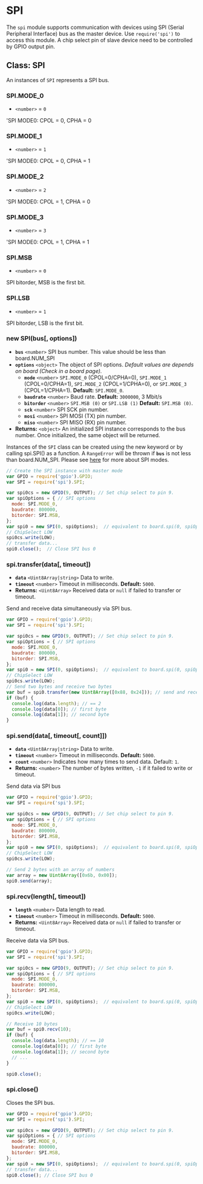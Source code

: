 # SPI

The `spi` module supports communication with devices using SPI \(Serial Peripheral Interface\) bus as the master device. Use `require('spi')` to access this module. A chip select pin of slave device need to be controlled by GPIO output pin.

## Class: SPI

An instances of `SPI` represents a SPI bus.

### SPI.MODE\_0

* `<number>` = `0`

'SPI MODE0: CPOL = 0, CPHA = 0

### SPI.MODE\_1

* `<number>` = `1`

'SPI MODE0: CPOL = 0, CPHA = 1

### SPI.MODE\_2

* `<number>` = `2`

'SPI MODE0: CPOL = 1, CPHA = 0

### SPI.MODE\_3

* `<number>` = `3`

'SPI MODE0: CPOL = 1, CPHA = 1

### SPI.MSB

* `<number>` = `0`

SPI bitorder, MSB is the first bit.

### SPI.LSB

* `<number>` = `1`

SPI bitorder, LSB is the first bit.

### new SPI\(bus\[, options\]\)

* **`bus`** `<number>` SPI bus number. This value should be less than board.NUM\_SPI
* **`options`** `<object>` The object of SPI options. _Default values are depends on board \(Check in a board page\)._
  * **`mode`** `<number>` `SPI.MODE_0` \(CPOL=0/CPHA=0\), `SPI.MODE_1` \(CPOL=0/CPHA=1\), `SPI.MODE_2` \(CPOL=1/CPHA=0\), or `SPI.MODE_3` \(CPOL=1/CPHA=1\). **Default:** `SPI.MODE_0`.
  * **`baudrate`** `<number>` Baud rate. **Default:** `3000000`, 3 Mbit/s
  * **`bitorder`** `<number>` `SPI.MSB (0)` or `SPI.LSB (1)`  **Default:** `SPI.MSB (0)`.
  * **`sck`** `<number>` SPI SCK pin number.
  * **`mosi`** `<number>` SPI MOSI \(TX\) pin number.
  * **`miso`** `<number>` SPI MISO \(RX\) pin number.
* **Returns:** `<object>` An initialized SPI instance corresponds to the bus number. Once initialized, the same object will be returned.

Instances of the `SPI` class can be created using the new keyword or by calling spi.SPI\(\) as a function. A `RangeError` will be thrown if **`bus`** is not less than board.NUM\_SPI. Please see [here](https://en.wikipedia.org/wiki/Serial_Peripheral_Interface#Clock_polarity_and_phase) for more about SPI modes.

```javascript
// Create the SPI instance with master mode 
var GPIO = require('gpio').GPIO;
var SPI = require('spi').SPI;

var spi0cs = new GPIO(9, OUTPUT); // Set chip select to pin 9.
var spiOptions = { // SPI options
  mode: SPI.MODE_0,
  baudrate: 800000,
  bitorder: SPI.MSB,
};
var spi0 = new SPI(0, spiOptions);  // equivalent to board.spi(0, spiOptions);
// ChipSelect LOW
spi0cs.write(LOW);
// transfer data...
spi0.close();  // Close SPI bus 0
```

### spi.transfer\(data\[, timeout\]\)

* **`data`** `<Uint8Array|string>` Data to write.
* **`timeout`** `<number>` Timeout in milliseconds. **Default:** `5000`.
* **Returns:** `<Uint8Array>` Received data or `null` if failed to transfer or timeout.

Send and receive data simultaneously via SPI bus.

```javascript
var GPIO = require('gpio').GPIO;
var SPI = require('spi').SPI;

var spi0cs = new GPIO(9, OUTPUT); // Set chip select to pin 9.
var spiOptions = { // SPI options
  mode: SPI.MODE_0,
  baudrate: 800000,
  bitorder: SPI.MSB,
};
var spi0 = new SPI(0, spiOptions);  // equivalent to board.spi(0, spiOptions);
// ChipSelect LOW
spi0cs.write(LOW);
// Send two bytes and receive two bytes
var buf = spi0.transfer(new Uint8Array([0x88, 0x24])); // send and receive two byte data.
if (buf) {
  console.log(data.length); // == 2
  console.log(data[0]); // first byte
  console.log(data[1]); // second byte
}
```

### spi.send\(data\[, timeout\[, count\]\]\)

* **`data`** `<Uint8Array|string>` Data to write.
* **`timeout`** `<number>` Timeout in milliseconds. **Default:** `5000`.
* **`count`** `<number>` Indicates how many times to send data. Default: `1`.
* **Returns:** `<number>` The number of bytes written, `-1` if it failed to write or timeout.

Send data via SPI bus

```javascript
var GPIO = require('gpio').GPIO;
var SPI = require('spi').SPI;

var spi0cs = new GPIO(9, OUTPUT); // Set chip select to pin 9.
var spiOptions = { // SPI options
  mode: SPI.MODE_0,
  baudrate: 800000,
  bitorder: SPI.MSB,
};
var spi0 = new SPI(0, spiOptions);  // equivalent to board.spi(0, spiOptions);
// ChipSelect LOW
spi0cs.write(LOW);

// Send 2 bytes with an array of numbers
var array = new Uint8Array([0x6b, 0x00]);
spi0.send(array);
```

### spi.recv\(length\[, timeout\]\)

* **`length`** `<number>` Data length to read.
* **`timeout`** `<number>` Timeout in milliseconds. **Default:** `5000`.
* **Returns:** `<Uint8Array>` Received data or `null` if failed to transfer or timeout.

Receive data via SPI bus.

```javascript
var GPIO = require('gpio').GPIO;
var SPI = require('spi').SPI;

var spi0cs = new GPIO(9, OUTPUT); // Set chip select to pin 9.
var spiOptions = { // SPI options
  mode: SPI.MODE_0,
  baudrate: 800000,
  bitorder: SPI.MSB,
};
var spi0 = new SPI(0, spiOptions);  // equivalent to board.spi(0, spiOptions);
// ChipSelect LOW
spi0cs.write(LOW);

// Receive 10 bytes
var buf = spi0.recv(10);
if (buf) {
  console.log(data.length); // == 10
  console.log(data[0]); // first byte
  console.log(data[1]); // second byte
  // ...
}

spi0.close();
```

### spi.close\(\)

Closes the SPI bus.

```javascript
var GPIO = require('gpio').GPIO;
var SPI = require('spi').SPI;

var spi0cs = new GPIO(9, OUTPUT); // Set chip select to pin 9.
var spiOptions = { // SPI options
  mode: SPI.MODE_0,
  baudrate: 800000,
  bitorder: SPI.MSB,
};
var spi0 = new SPI(0, spiOptions);  // equivalent to board.spi(0, spiOptions);
// transfer data...
spi0.close(); // Close SPI bus 0
```



